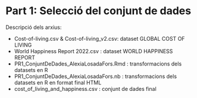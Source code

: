 # Part 1: Selecció del conjunt de dades

Descripció dels arxius:
- Cost-of-living.csv & Cost-of-living_v2.csv: dataset GLOBAL COST OF LIVING
- World Happiness Report 2022.csv : dataset WORLD HAPPINESS REPORT
- PR1_ConjuntDeDades_AlexiaLosadaFors.Rmd : transformacions dels datasets en R
- PR1_ConjuntDeDades_AlexiaLosadaFors.nb : transformacions dels datasets en R en format final HTML
- cost_of_living_and_happiness.csv : conjunt de dades final